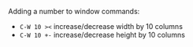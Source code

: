Adding a number to window commands:
* `C-W 10 ><` increase/decrease width by 10 columns
* `C-W 10 +-` increase/decrease height by 10 columns
